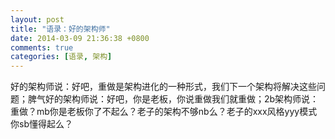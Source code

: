 ```yaml
---
layout: post
title: "语录：好的架构师"
date: 2014-03-09 21:36:38 +0800
comments: true
categories: [语录, 架构]
---
```


好的架构师说：好吧，重做是架构进化的一种形式，我们下一个架构将解决这些问题；脾气好的架构师说：好吧，你是老板，你说重做我们就重做；2b架构师说：重做？mb你是老板你了不起么？老子的架构不够nb么？老子的xxx风格yyy模式你sb懂得起么？

